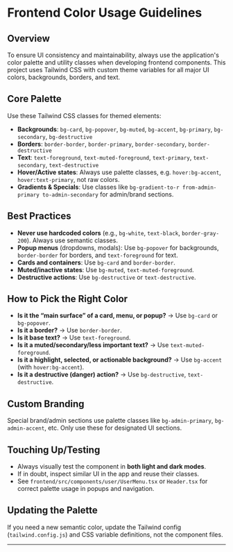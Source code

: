# Frontend Color Usage Guidelines

## Overview

To ensure UI consistency and maintainability, always use the application's color palette and utility classes when developing frontend components. This project uses Tailwind CSS with custom theme variables for all major UI colors, backgrounds, borders, and text.

## Core Palette

Use these Tailwind CSS classes for themed elements:

- **Backgrounds**: `bg-card`, `bg-popover`, `bg-muted`, `bg-accent`, `bg-primary`, `bg-secondary`, `bg-destructive`
- **Borders**: `border-border`, `border-primary`, `border-secondary`, `border-destructive`
- **Text**: `text-foreground`, `text-muted-foreground`, `text-primary`, `text-secondary`, `text-destructive`
- **Hover/Active states**: Always use palette classes, e.g. `hover:bg-accent`, `hover:text-primary`, not raw colors.
- **Gradients & Specials**: Use classes like `bg-gradient-to-r from-admin-primary to-admin-secondary` for admin/brand sections.

## Best Practices

- **Never use hardcoded colors** (e.g., `bg-white`, `text-black`, `border-gray-200`). Always use semantic classes.
- **Popup menus** (dropdowns, modals): Use `bg-popover` for backgrounds, `border-border` for borders, and `text-foreground` for text.
- **Cards and containers**: Use `bg-card` and `border-border`.
- **Muted/inactive states**: Use `bg-muted`, `text-muted-foreground`.
- **Destructive actions**: Use `bg-destructive` or `text-destructive`.

## How to Pick the Right Color

- **Is it the “main surface” of a card, menu, or popup?** → Use `bg-card` or `bg-popover`.
- **Is it a border?** → Use `border-border`.
- **Is it base text?** → Use `text-foreground`.
- **Is it a muted/secondary/less important text?** → Use `text-muted-foreground`.
- **Is it a highlight, selected, or actionable background?** → Use `bg-accent` (with `hover:bg-accent`).
- **Is it a destructive (danger) action?** → Use `bg-destructive`, `text-destructive`.

## Custom Branding

Special brand/admin sections use palette classes like `bg-admin-primary`, `bg-admin-accent`, etc. Only use these for designated UI sections.

## Touching Up/Testing

- Always visually test the component in **both light and dark modes**.
- If in doubt, inspect similar UI in the app and reuse their classes.
- See `frontend/src/components/user/UserMenu.tsx` or `Header.tsx` for correct palette usage in popups and navigation.

## Updating the Palette

If you need a new semantic color, update the Tailwind config (`tailwind.config.js`) and CSS variable definitions, not the component files.

---
